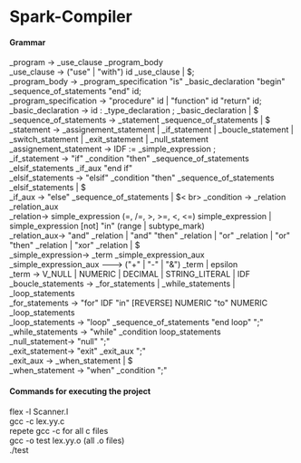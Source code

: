 # Spark-Compiler

<h4>Grammar</h4>
<p>
_program -> _use_clause _program_body <br>
_use_clause -> ("use" | "with")  id _use_clause | $; <br>
_program_body -> _program_specification "is" _basic_declaration "begin" _sequence_of_statements "end" id; <br>
_program_specification -> "procedure" id | "function" id "return" id; <br>
_basic_declaration -> id : _type_declaration ; _basic_declaration | $ <br>
_sequence_of_statements -> _statement _sequence_of_statements | $ <br>
_statement -> _assignement_statement | _if_statement | _boucle_statement | _switch_statement | _exit_statement | _null_statement <br>
_assignement_statement -> IDF := _simple_expression ; <br>
_if_statement -> "if" _condition "then" _sequence_of_statements _elsif_statements _if_aux "end if" <br>
_elsif_statements -> "elsif" _condition "then" _sequence_of_statements _elsif_statements | $ <br>
_if_aux  ->  "else" _sequence_of_statements | $< br>
_condition -> _relation _relation_aux <br>
_relation-> simple_expression (=, /=, >, >=, <, <=) simple_expression 
		   | simple_expression [not] "in" (range | subtype_mark) <br>
_relation_aux-> "and" _relation | "and" "then" _relation | "or" _relation | "or" "then" _relation | "xor" _relation | $ <br>
_simple_expression-> _term _simple_expression_aux <br>
_simple_expression_aux ---> ("+" | "-" | "&") _term | epsilon <br>
_term -> V_NULL | NUMERIC | DECIMAL | STRING_LITERAL | IDF <br>
_boucle_statements -> _for_statements | _while_statements | _loop_statements <br>
_for_statements -> "for" IDF "in" [REVERSE] NUMERIC "to" NUMERIC _loop_statements <br>
_loop_statements -> "loop" _sequence_of_statements "end loop" ";" <br>
_while_statements -> "while" _condition loop_statements <br>
_null_statement-> "null" ";" <br>
_exit_statement-> "exit" _exit_aux ";" <br>
_exit_aux -> _when_statement | $ <br>
_when_statement -> "when" _condition ";" <br>

</p>
<h4>Commands for executing the project</h4>
<p> 
  flex -l Scanner.l <br>
  gcc -c lex.yy.c <br>
  repete gcc -c for all c files <br>
  gcc -o test lex.yy.o (all .o files) <br>
  ./test <br>
</p>
